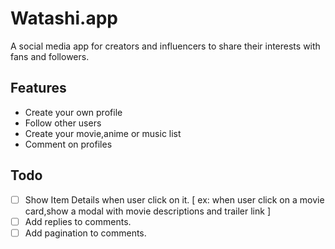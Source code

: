 # Watashi.app

A social media app for creators and influencers to share their interests with fans and followers.

## Features

- Create your own profile
- Follow other users
- Create your movie,anime or music list
- Comment on profiles

## Todo

- [ ] Show Item Details when user click on it. 
    [ ex: when user click on a movie card,show a modal with movie descriptions and trailer link ]
- [ ] Add replies to comments.
- [ ] Add pagination to comments.
